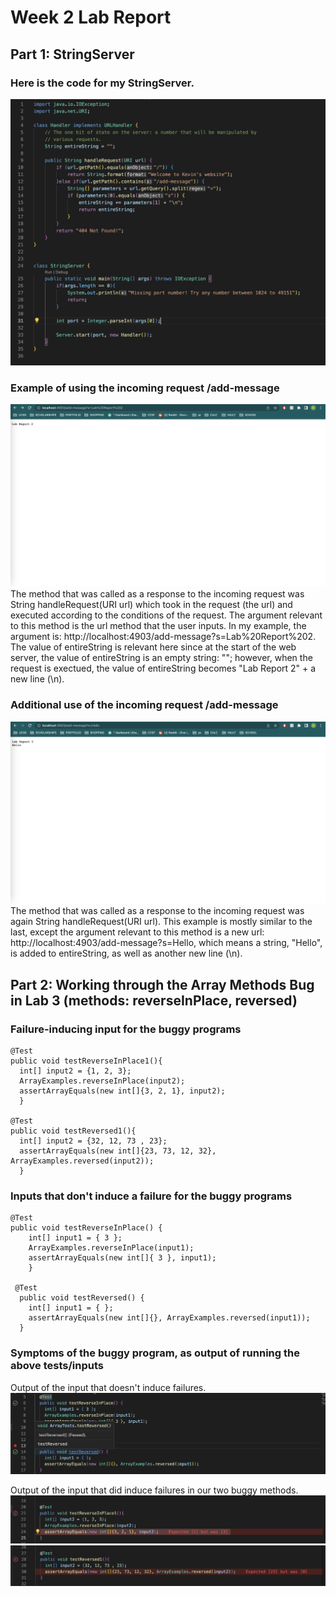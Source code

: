 # Week 2 Lab Report

## Part 1: StringServer
### Here is the code for my StringServer.
![Image](StringServerCode.png)
### Example of using the incoming request /add-message
![Image](addMessageEx1.png)
The method that was called as a response to the incoming request was String handleRequest(URI url) which took in the request (the url) and executed according to the conditions of the request. The argument relevant to this method is the url method that the user inputs. In my example, the argument is: http://localhost:4903/add-message?s=Lab%20Report%202. The value of entireString is relevant here since at the start of the web server, the value of entireString is an empty string: ""; however, when the request is exectued, the value of entireString becomes "Lab Report 2" + a new line (\n).
### Additional use of the incoming request /add-message
![Image](addMessageEx2.png)
The method that was called as a response to the incoming request was again String handleRequest(URI url). This example is mostly similar to the last, except the argument relevant to this method is a new url: http://localhost:4903/add-message?s=Hello, which means a string, "Hello",  is added to entireString, as well as another new line (\n). 

## Part 2: Working through the Array Methods Bug in Lab 3 (methods: reverseInPlace, reversed)
### Failure-inducing input for the buggy programs
```
@Test
public void testReverseInPlace1(){
  int[] input2 = {1, 2, 3};
  ArrayExamples.reverseInPlace(input2);
  assertArrayEquals(new int[]{3, 2, 1}, input2);
  }

@Test
public void testReversed1(){
  int[] input2 = {32, 12, 73 , 23};
  assertArrayEquals(new int[]{23, 73, 12, 32}, ArrayExamples.reversed(input2));
  }
```
### Inputs that don't induce a failure for the buggy programs
```
@Test
public void testReverseInPlace() {
    int[] input1 = { 3 };
    ArrayExamples.reverseInPlace(input1);
    assertArrayEquals(new int[]{ 3 }, input1);
	}
  
 @Test
  public void testReversed() {
    int[] input1 = { };
    assertArrayEquals(new int[]{}, ArrayExamples.reversed(input1));
  }
```

### Symptoms of the buggy program, as output of running the above tests/inputs
Output of the input that doesn't induce failures. 
![Image](Non-failureInputs.png)

Output of the input that did induce failures in our two buggy methods. 
![Image](reverseInPlaceFailure.png)
![Image](reverseFailure.png)

